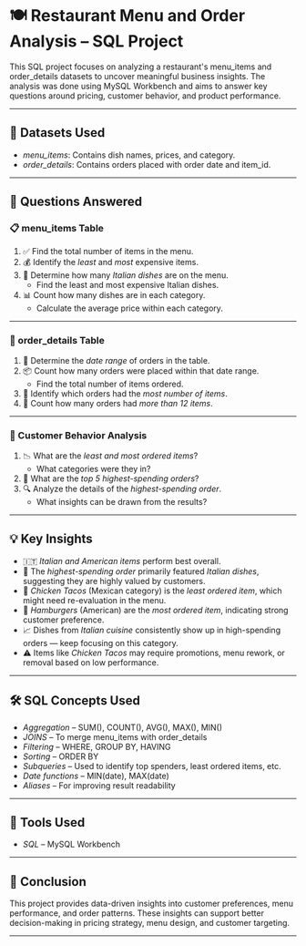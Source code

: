 # 🍽 Restaurant Menu and Order Analysis – SQL Project

This SQL project focuses on analyzing a restaurant's menu_items and order_details datasets to uncover meaningful business insights. The analysis was done using MySQL Workbench and aims to answer key questions around pricing, customer behavior, and product performance.

---

## 📂 Datasets Used

- *menu_items*: Contains dish names, prices, and category.
- *order_details*: Contains orders placed with order date and item_id.

---

## 🎯 Questions Answered

### 📋 menu_items Table

1. ✅ Find the total number of items in the menu.
2. 💰 Identify the *least* and *most* expensive items.
3. 🍝 Determine how many *Italian dishes* are on the menu.
   - Find the least and most expensive Italian dishes.
4. 📊 Count how many dishes are in each category.
   - Calculate the average price within each category.

---

### 🧾 order_details Table

1. 📆 Determine the *date range* of orders in the table.
2. 📦 Count how many orders were placed within that date range.
   - Find the total number of items ordered.
3. 🧮 Identify which orders had the *most number of items*.
4. 🔢 Count how many orders had *more than 12 items*.

---

### 👥 Customer Behavior Analysis

1. 📉 What are the *least and most ordered items*?
   - What categories were they in?
2. 💸 What are the *top 5 highest-spending orders*?
3. 🔍 Analyze the details of the *highest-spending order*.
   - What insights can be drawn from the results?

---

## 💡 Key Insights

- 🇮🇹 *Italian and American items* perform best overall.
- 🍝 The *highest-spending order* primarily featured *Italian dishes*, suggesting they are highly valued by customers.
- 🌮 *Chicken Tacos* (Mexican category) is the *least ordered item*, which might need re-evaluation in the menu.
- 🍔 *Hamburgers* (American) are the *most ordered item*, indicating strong customer preference.
- 📈 Dishes from *Italian cuisine* consistently show up in high-spending orders — keep focusing on this category.
- ⚠ Items like *Chicken Tacos* may require promotions, menu rework, or removal based on low performance.

---

## 🛠 SQL Concepts Used

- *Aggregation* – SUM(), COUNT(), AVG(), MAX(), MIN()
- *JOINS* – To merge menu_items with order_details
- *Filtering* – WHERE, GROUP BY, HAVING
- *Sorting* – ORDER BY
- *Subqueries* – Used to identify top spenders, least ordered items, etc.
- *Date functions* – MIN(date), MAX(date)
- *Aliases* – For improving result readability

---

## 🧠 Tools Used

- *SQL* – MySQL Workbench 

---

## 📌 Conclusion

This project provides data-driven insights into customer preferences, menu performance, and order patterns. These insights can support better decision-making in pricing strategy, menu design, and customer targeting.

---
